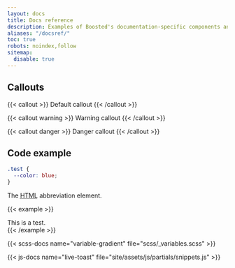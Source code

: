```yaml
---
layout: docs
title: Docs reference
description: Examples of Boosted's documentation-specific components and styles.
aliases: "/docsref/"
toc: true
robots: noindex,follow
sitemap:
  disable: true
---
```


<!-- OUDS mod: no Buttons section because no `.btn-bd-*` defined -->

## Callouts

{{< callout >}}
  Default callout
{{< /callout >}}

{{< callout warning >}}
  Warning callout
{{< /callout >}}

{{< callout danger >}}
  Danger callout
{{< /callout >}}

## Code example

```scss
.test {
  --color: blue;
}
```

<div class="bd-example">
  The <abbr title="HyperText Markup Language">HTML</abbr> abbreviation element.
</div>

{{< example >}}
<div class="test">This is a test.</div>
{{< /example >}}

{{< scss-docs name="variable-gradient" file="scss/_variables.scss" >}}

{{< js-docs name="live-toast" file="site/assets/js/partials/snippets.js" >}}

